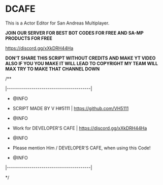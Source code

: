 

# DCAFE

This is a Actor Editor for San Andreas Multiplayer.

**JOIN OUR SERVER FOR BEST BOT CODES FOR FREE AND SA-MP PRODUCTS FOR FREE**

https://discord.gg/xXkDRH44Ha

**DON'T SHARE THIS SCRIPT WITHOUT CREDITS AND MAKE YT VIDEO ALSO IF YOU YOU MAKE IT WILL LEAD TO COPYRIGHT MY TEAM WILL MAX TRY TO MAKE THAT CHANNEL DOWN**

/**

|-----------------------------------------|

  * @INFO

  * SCRIPT MADE BY V H#5111 | https://github.com/VH5111

  * @INFO

  * Work for DEVELOPER'S CAFE | https://discord.gg/xXkDRH44Ha

  * @INFO

  * Please mention Him / DEVELOPER'S CAFE, when using this Code!

  * @INFO

|-----------------------------------------|

*/
